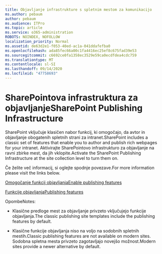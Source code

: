 ```yaml
---
title: Objavljanje infrastrukture s spletnim mestom za komunikacijo
ms.author: pebaum
author: pebaum
ms.audience: ITPro
ms.topic: article
ms.service: o365-administration
ROBOTS: NOINDEX, NOFOLLOW
localization_priority: Normal
ms.assetid: de63d2e1-f053-40ed-ac1a-041ddafefba0
ms.openlocfilehash: ada85fec66a00c1fa4416ec25ef8c675fad39e53
ms.sourcegitcommit: c6692ce0fa1358ec3529e59ca0ecdfdea4cdc759
ms.translationtype: MT
ms.contentlocale: sl-SI
ms.lasthandoff: 09/14/2020
ms.locfileid: "47758693"
---
```

# <a name="sharepoint-publishing-infrastructure"></a><span data-ttu-id="a7a31-102">SharePointova infrastruktura za objavljanje</span><span class="sxs-lookup"><span data-stu-id="a7a31-102">SharePoint Publishing Infrastructure</span></span>


<span data-ttu-id="a7a31-103">SharePoint vključuje klasičen nabor funkcij, ki omogočajo, da avtor in objavljanje obogatenih spletnih strani za intranet.</span><span class="sxs-lookup"><span data-stu-id="a7a31-103">SharePoint includes a classic set of features that enable you to author and publish rich webpages for your intranet.</span></span> <span data-ttu-id="a7a31-104">Aktivirajte SharePointovo infrastrukturo za objavljanje na ravni zbirke mest, da jih vklopite.</span><span class="sxs-lookup"><span data-stu-id="a7a31-104">Activate the SharePoint Publishing Infrastructure at the site collection level to turn them on.</span></span>

<span data-ttu-id="a7a31-105">Če želite več informacij, si oglejte spodnje povezave.</span><span class="sxs-lookup"><span data-stu-id="a7a31-105">For more information please visit the links below.</span></span>

[<span data-ttu-id="a7a31-106">Omogočanje funkcij objavljanja</span><span class="sxs-lookup"><span data-stu-id="a7a31-106">Enable publishing features</span></span>](https://support.office.com/article/Enable-publishing-features-479677A6-8B33-4AC7-907D-071C1C7E4518)

[<span data-ttu-id="a7a31-107">Funkcije objavljanja</span><span class="sxs-lookup"><span data-stu-id="a7a31-107">Publishing features</span></span>](https://support.office.com/article/Features-enabled-in-a-SharePoint-Online-publishing-site-3AB3810C-3C2C-4361-9D0E-0CBE666EA0B0?wt.mc_id=O365_Portal_MMaven#__toc336865553)

<span data-ttu-id="a7a31-108">Opombe</span><span class="sxs-lookup"><span data-stu-id="a7a31-108">Notes:</span></span>

- <span data-ttu-id="a7a31-109">Klasične predloge mest za objavljanje privzeto vključujejo funkcije objavljanja.</span><span class="sxs-lookup"><span data-stu-id="a7a31-109">The classic publishing site templates include the publishing features by default.</span></span>

- <span data-ttu-id="a7a31-110">Klasične funkcije objavljanja niso na voljo na sodobnih spletnih mestih.</span><span class="sxs-lookup"><span data-stu-id="a7a31-110">Classic publishing features are not available on modern sites.</span></span> <span data-ttu-id="a7a31-111">Sodobna spletna mesta privzeto zagotavljajo novejšo možnost.</span><span class="sxs-lookup"><span data-stu-id="a7a31-111">Modern sites provide a newer alternative by default.</span></span>

